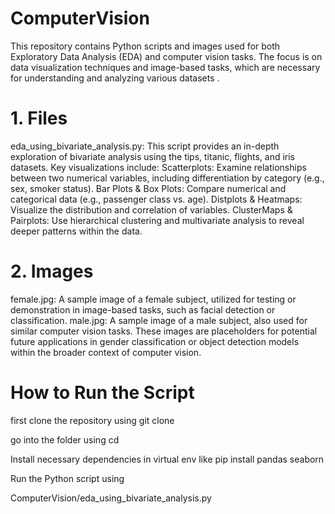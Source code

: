 # ComputerVision
This repository contains Python scripts and images used for both Exploratory Data Analysis (EDA) and computer vision tasks. The focus is on data visualization techniques and image-based tasks, which are necessary for understanding and analyzing various datasets .

# 1. Files
eda_using_bivariate_analysis.py: This script provides an in-depth exploration of bivariate analysis using the tips, titanic, flights, and iris datasets. Key visualizations include:
Scatterplots: Examine relationships between two numerical variables, including differentiation by category (e.g., sex, smoker status).
Bar Plots & Box Plots: Compare numerical and categorical data (e.g., passenger class vs. age).
Distplots & Heatmaps: Visualize the distribution and correlation of variables.
ClusterMaps & Pairplots: Use hierarchical clustering and multivariate analysis to reveal deeper patterns within the data.
# 2. Images
female.jpg: A sample image of a female subject, utilized for testing or demonstration in image-based tasks, such as facial detection or classification.
male.jpg: A sample image of a male subject, also used for similar computer vision tasks.
These images are placeholders for potential future applications in gender classification or object detection models within the broader context of computer vision.

# How to Run the Script
first clone the repository using git clone 

go into the folder using cd 

Install necessary dependencies in virtual env like pip install pandas seaborn

Run the Python script using 

ComputerVision/eda_using_bivariate_analysis.py


